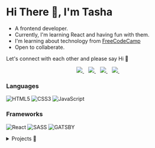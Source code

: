 # Hi There 👋, I'm Tasha

- A frontend developer. 
- Currently, I'm learning React and having fun with them. 
- I'm learning about technology from [FreeCodeCamp](https://www.freecodecamp.org/) 
- Open to collaberate.

Let's connect with each other and please say Hi 👋 
  
<p align="center">
  <a href="mailto:tashasyarifah@outlook.com">
    <img src="https://img.shields.io/badge/Microsoft_Outlook-0078D4?style=for-the-badge&logo=microsoft-outlook&logoColor=white" />
  </a>&nbsp;&nbsp;
   <a href="https://www.linkedin.com/in/tashasyarifah/">
    <img src="https://img.shields.io/badge/linkedin-%230077B5.svg?&style=for-the-badge&logo=linkedin&logoColor=white" />
  </a>&nbsp;&nbsp;
  <a href="https://www.twitter.com/tashasyarifah_/">
    <img src="https://img.shields.io/badge/Twitter-1DA1F2?style=for-the-badge&logo=twitter&logoColor=white" />
  </a>&nbsp;&nbsp;
  <a href="https://codepen.io/tash2020">
    <img src="https://img.shields.io/badge/Codepen-000000?style=for-the-badge&logo=codepen&logoColor=white" />
  </a>&nbsp;&nbsp;
</p>



### Languages
![HTML5](https://img.shields.io/badge/HTML5-E34F26?style=for-the-badge&logo=html5&logoColor=white)
![CSS3](https://img.shields.io/badge/CSS3-1572B6?style=for-the-badge&logo=css3&logoColor=white)
![JavaScript](https://img.shields.io/badge/JavaScript-323330?style=for-the-badge&logo=javascript&logoColor=F7DF1E)

### Frameworks
![React](https://img.shields.io/badge/React-20232A?style=for-the-badge&logo=react&logoColor=61DAFB)
![SASS](https://img.shields.io/badge/Sass-CC6699?style=for-the-badge&logo=sass&logoColor=white)
![GATSBY](https://img.shields.io/badge/Gatsby-663399?style=for-the-badge&logo=gatsby&logoColor=white)

<details>
  <summary>Projects 💎</summary>
  ### Digital Business Card [Live Site](https://digital-business-card-tashasyarifah.vercel.app/) | [Repo](https://github.com/tashasyarifah/digital-business-card)
  - Used HTML, CSS, Module.css, and JSX
  - Learned on how components works on React
  - Accessible on mobile too
  
  ### Sign Form [Live Site](https://signup-form-ruby.vercel.app/) | [Repo](https://github.com/tashasyarifah/signup-form)
  - Build with HTML5, CSS3, JavaScript
  - Used ARIA to be more accessible for all users whether using Screen Reader
  - Created a custom control to validate username and password
  - Helped the users by giving a guidance when filling the form
  - Accessible on mobile phone
  
  ### Insure Landing Page [Live Site](https://insure-landing-page-tash2020.vercel.app/) | [Repo](https://github.com/tashasyarifah/Insure-landing-page)
  - Build with HTML5, CSS3, JavaScript and SASS
  - Created a landing page that applying WCAG3
  - Accessible on mobile phone
  
</details>
<!--
**tashasyarifah/tashasyarifah** is a ✨ _special_ ✨ repository because its `README.md` (this file) appears on your GitHub profile.

Here are some ideas to get you started:
- 💬 Ask me about 
- ⚡ Fun fact: ...
- 🔭 I’m currently working on creating my website
- 🌱 I’m currently learning JavaScript and React
- 👯 I’m looking to collaborate on Frontend developer
- 🤔 I’m looking for help with JavaScript and React
- 😄 Pronouns: She/Her
- 📫 How to reach me: [Twitter](https://twitter.com/tashasyarifah_)
-->







